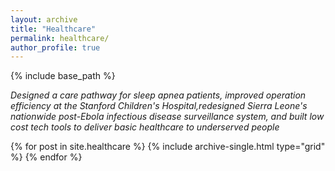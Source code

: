 ```yaml
---
layout: archive
title: "Healthcare"
permalink: healthcare/
author_profile: true
---
```

{% include base_path %}


*Designed a care pathway for sleep apnea patients, improved operation efficiency at the Stanford Children's Hospital,redesigned Sierra Leone's nationwide post-Ebola infectious disease surveillance system, and built low cost tech tools to deliver basic healthcare to underserved people*

<!-- <figure class="half">
  <a href="/healthcare" target="_blank">
    <img src="/images/koldokta.png">
  </a>
   <a href="/healthcare" target="_blank">
    <img src="/images/teamimage2.jpg">
   </a>
</figure>  -->

<div class="grid__wrapper">
  {% for post in site.healthcare %}
    {% include archive-single.html type="grid" %}
  {% endfor %}
</div>

